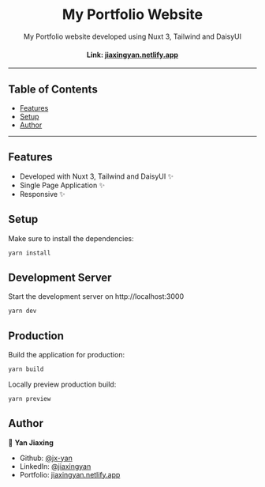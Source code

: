 <h1 align="center">My Portfolio Website</h1>

<p align="center">My Portfolio website developed using Nuxt 3, Tailwind and DaisyUI</p>

<h4 align="center">Link: <a href="https://jiaxingyan.netlify.app/">jiaxingyan.netlify.app</a></h4>

---

## Table of Contents

- [Features](#features)
- [Setup](#setup)
- [Author](#author)

---

## Features
- Developed with Nuxt 3, Tailwind and DaisyUI ✨
- Single Page Application ✨
- Responsive ✨


## Setup

Make sure to install the dependencies:

```bash
yarn install
```

## Development Server

Start the development server on http://localhost:3000

```bash
yarn dev
```

## Production

Build the application for production:

```bash
yarn build
```

Locally preview production build:

```bash
yarn preview
```

## Author
👤 **Yan Jiaxing**

* Github: [@jx-yan](https://github.com/jx-yan)
* LinkedIn: [@jiaxingyan](https://www.linkedin.com/in/jiaxingyan/)
* Portfolio: [jiaxingyan.netlify.app](https://jiaxingyan.netlify.app/)
